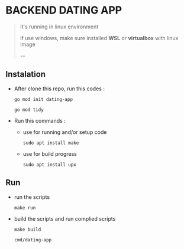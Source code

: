 # BACKEND DATING APP

> it's running in linux environment
> 
> if use windows, make sure installed __WSL__ or __virtualbox__ with linux image
>
> --

## Instalation

- After clone this repo, run this codes :

    `go mod init dating-app`
    
    `go mod tidy`
- Run this commands :

    - use for running and/or setup code 
    
        `sudo apt install make`

    - use for build progress 
        
        `sudo apt install upx`

## Run

- run the scripts

    `make run`

- build the scripts and run complied scripts

    `make build`

    `cmd/dating-app`